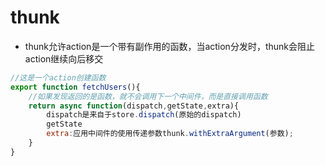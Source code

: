 # thunk

- thunk允许action是一个带有副作用的函数，当action分发时，thunk会阻止action继续向后移交

```jsx
//这是一个action创建函数
export function fetchUsers(){
    //如果发现返回的是函数，就不会调用下一个中间件，而是直接调用函数
    return async function(dispatch,getState,extra){
        dispatch是来自于store.dispatch(原始的dispatch)
        getState
        extra:应用中间件的使用传递参数thunk.withExtraArgument(参数);
    }
}
```

